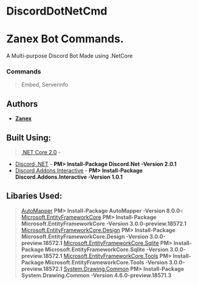 # DiscordDotNetCmd

# Zanex Bot Commands.
A Multi-purpose Discord Bot Made using .NetCore

### Commands
> Embed, Serverinfo

## Authors
* [**Zanex**](https://github.com/ZanexOwO)

## Built Using:
> [.NET Core 2.0](https://docs.microsoft.com/en-us/dotnet/core/) -
* [Discord .NET](https://github.com/RogueException/Discord.Net) -
**PM> Install-Package Discord.Net -Version 2.0.1**
* [Discord Addons Interactive](https://www.nuget.org/packages/Discord.Addons.Interactive/) -
**PM> Install-Package Discord.Addons.Interactive -Version 1.0.1**

## Libaries Used:
> [AutoMapper](https://www.nuget.org/packages/AutoMapper/) 
**PM> Install-Package AutoMapper -Version 8.0.0**<
> [Microsoft.EntityFrameworkCore](https://www.nuget.org/packages/Microsoft.EntityFrameworkCore/3.0.0-preview.18572.1)
**PM> Install-Package Microsoft.EntityFrameworkCore -Version 3.0.0-preview.18572.1**
> [Microsoft.EntityFrameworkCore.Design](https://www.nuget.org/packages/Microsoft.EntityFrameworkCore.Design/3.0.0-preview.18572.1)
**PM> Install-Package Microsoft.EntityFrameworkCore.Design -Version 3.0.0-preview.18572.1**
> [Microsoft.EntityFrameworkCore.Sqlite](https://www.nuget.org/packages/Microsoft.EntityFrameworkCore.Sqlite/3.0.0-preview.18572.1)
**PM> Install-Package Microsoft.EntityFrameworkCore.Sqlite -Version 3.0.0-preview.18572.1**
> [Microsoft.EntityFrameworkCore.Tools](https://www.nuget.org/packages/Microsoft.EntityFrameworkCore.Tools/3.0.0-preview.18572.1)
**PM> Install-Package Microsoft.EntityFrameworkCore.Tools -Version 3.0.0-preview.18572.1**
> [System.Drawing.Common](https://www.nuget.org/packages/System.Drawing.Common/4.6.0-preview.18571.3)
**PM> Install-Package System.Drawing.Common -Version 4.6.0-preview.18571.3**
